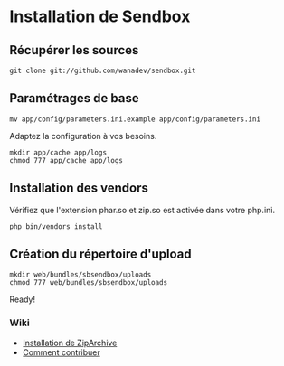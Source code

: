Installation de Sendbox
=======================

Récupérer les sources
---------------------

    git clone git://github.com/wanadev/sendbox.git

Paramétrages de base
--------------------

    mv app/config/parameters.ini.example app/config/parameters.ini

Adaptez la configuration à vos besoins.

    mkdir app/cache app/logs
    chmod 777 app/cache app/logs

Installation des vendors
------------------------

Vérifiez que l'extension phar.so et zip.so est activée dans votre php.ini.

    php bin/vendors install

Création du répertoire d'upload
-------------------------------

    mkdir web/bundles/sbsendbox/uploads
    chmod 777 web/bundles/sbsendbox/uploads

Ready!

### Wiki ###

* [Installation de ZipArchive](https://github.com/wanadev/sendbox/wiki/Installation-de-ZipArchive)
* [Comment contribuer](https://github.com/wanadev/sendbox/wiki/Comment-contribuer)